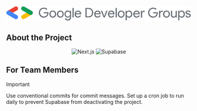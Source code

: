 ![gdg](gdg.svg)

## About the Project

<div align="center">
  <img src="https://img.shields.io/badge/-Next_JS-black?style=for-the-badge&logoColor=white&logo=nextdotjs&color=000000" alt="Next.js" />
  <img src="https://img.shields.io/badge/supabase-000000?style=for-the-badge&logo=supabase&logoColor=#3dc48f" alt="Supabase"/>
</div>

## For Team Members

> [!IMPORTANT]
> Use conventional commits for commit messages.
> Set up a cron job to run daily to prevent Supabase from deactivating the project.

